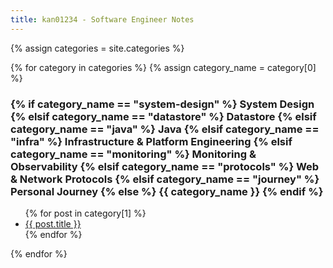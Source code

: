 ```yaml
---
title: kan01234 - Software Engineer Notes
---
```


<!-- <ul>
  {% for post in site.posts %}
    <li>
      <a href="/post{{ post.url }}">{{ post.title }}</a>
    </li>
  {% endfor %}
</ul> -->

{% assign categories = site.categories %}

{% for category in categories %}
  {% assign category_name = category[0] %}
  <h3>
  {% if category_name == "system-design" %}
    System Design
  {% elsif category_name == "datastore" %}
    Datastore
  {% elsif category_name == "java" %}
    Java
  {% elsif category_name == "infra" %}
    Infrastructure & Platform Engineering
  {% elsif category_name == "monitoring" %}
    Monitoring & Observability
  {% elsif category_name == "protocols" %}
    Web & Network Protocols
  {% elsif category_name == "journey" %}
    Personal Journey
  {% else %}
    {{ category_name }}
  {% endif %}
  </h3>

  <ul>
    {% for post in category[1] %}
      <li><a href="/post{{ post.url }}">{{ post.title }}</a></li>
    {% endfor %}
  </ul>
{% endfor %}